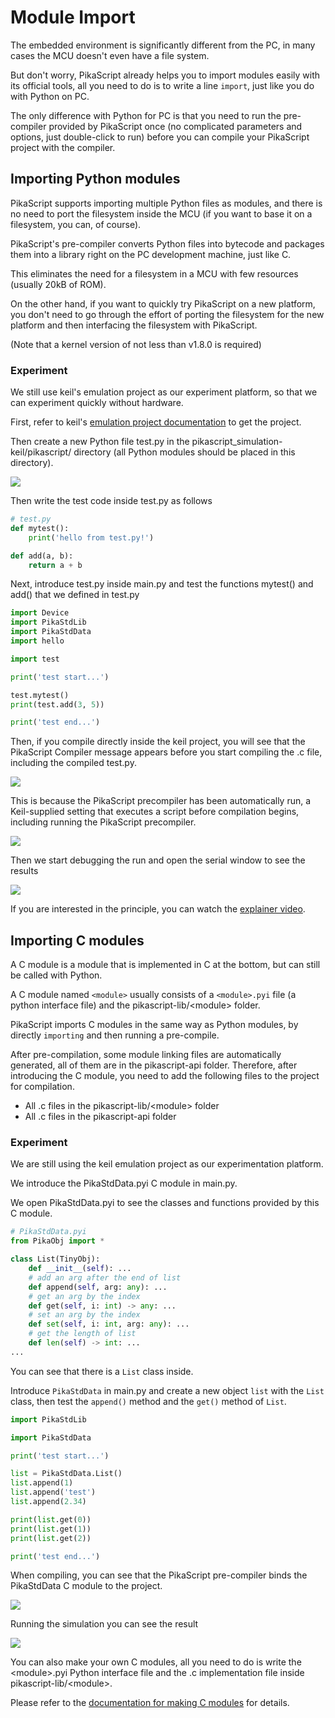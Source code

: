 # Module Import

The embedded environment is significantly different from the PC, in many cases the MCU doesn't even have a file system.

But don't worry, PikaScript already helps you to import modules easily with its official tools, all you need to do is to write a line `import`, just like you do with Python on PC.

The only difference with Python for PC is that you need to run the pre-compiler provided by PikaScript once (no complicated parameters and options, just double-click to run) before you can compile your PikaScript project with the compiler.

## Importing Python modules

PikaScript supports importing multiple Python files as modules, and there is no need to port the filesystem inside the MCU (if you want to base it on a filesystem, you can, of course).

PikaScript's pre-compiler converts Python files into bytecode and packages them into a library right on the PC development machine, just like C.

This eliminates the need for a filesystem in a MCU with few resources (usually 20kB of ROM).

On the other hand, if you want to quickly try PikaScript on a new platform, you don't need to go through the effort of porting the filesystem for the new platform and then interfacing the filesystem with PikaScript.

(Note that a kernel version of not less than v1.8.0 is required)

### Experiment

We still use keil's emulation project as our experiment platform, so that we can experiment quickly without hardware.

First, refer to keil's [emulation project documentation](https://pikadoc.readthedocs.io/en/latest/Keil%20%E4%BB%BF%E7%9C%9F%E5%B7%A5%E7%A8%8B.html) to get the project.

Then create a new Python file test.py in the pikascript_simulation-keil/pikascript/ directory (all Python modules should be placed in this directory).

![](assets/image-20220620175202212.png)

 Then write the test code inside test.py as follows

``` python
# test.py
def mytest():
    print('hello from test.py!')

def add(a, b):
    return a + b

```

Next, introduce test.py inside main.py and test the functions mytest() and add() that we defined in test.py

``` python
import Device
import PikaStdLib
import PikaStdData
import hello

import test

print('test start...')

test.mytest()
print(test.add(3, 5))

print('test end...')
```

Then, if you compile directly inside the keil project, you will see that the PikaScript Compiler message appears before you start compiling the .c file, including the compiled test.py.

![](assets/image-20220620175646395.png)

This is because the PikaScript precompiler has been automatically run, a Keil-supplied setting that executes a script before compilation begins, including running the PikaScript precompiler.

![](assets/image-20220620175845943.png)

Then we start debugging the run and open the serial window to see the results

![](assets/image-20220620175959680.png)

If you are interested in the principle, you can watch the [explainer video](https://www.bilibili.com/video/BV14t4y1x7nv?spm_id_from=333.999.0.0).

## Importing C modules

A C module is a module that is implemented in C at the bottom, but can still be called with Python.

A C module named `<module>` usually consists of a `<module>.pyi` file (a python interface file) and the pikascript-lib/\<module\> folder.

PikaScript imports C modules in the same way as Python modules, by directly `importing` and then running a pre-compile.

After pre-compilation, some module linking files are automatically generated, all of them are in the pikascript-api folder. Therefore, after introducing the C module, you need to add the following files to the project for compilation.

- All .c files in the pikascript-lib/\<module\> folder
- All .c files in the pikascript-api folder

### Experiment

We are still using the keil emulation project as our experimentation platform.

We introduce the PikaStdData.pyi C module in main.py.

We open PikaStdData.pyi to see the classes and functions provided by this C module.

``` python
# PikaStdData.pyi
from PikaObj import *

class List(TinyObj):
    def __init__(self): ...
    # add an arg after the end of list
    def append(self, arg: any): ...
    # get an arg by the index
    def get(self, i: int) -> any: ...
    # set an arg by the index
    def set(self, i: int, arg: any): ...
    # get the length of list
    def len(self) -> int: ...
...
```

You can see that there is a `List` class inside.

Introduce `PikaStdData` in main.py and create a new object `list` with the `List` class, then test the `append()` method and the `get()` method of `List`.

``` python
import PikaStdLib

import PikaStdData

print('test start...')

list = PikaStdData.List()
list.append(1)
list.append('test')
list.append(2.34)

print(list.get(0))
print(list.get(1))
print(list.get(2))

print('test end...')
```

When compiling, you can see that the PikaScript pre-compiler binds the PikaStdData C module to the project.

![](assets/image-20220620191019013.png)

Running the simulation you can see the result

![](assets/image-20220620191048505.png)

You can also make your own C modules, all you need to do is write the \<module\>.pyi Python interface file and the .c implementation file inside pikascript-lib/\<module\>.

Please refer to the [documentation for making C modules](https://pikadoc.readthedocs.io/en/latest/index_cmodule.html) for details.
